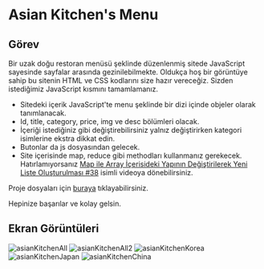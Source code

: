 # Asian Kitchen's Menu

## Görev

Bir uzak doğu restoran menüsü şeklinde düzenlenmiş sitede JavaScript sayesinde sayfalar arasında gezinilebilmekte. Oldukça hoş bir görüntüye sahip bu sitenin HTML ve CSS kodlarını size hazır vereceğiz. Sizden istediğimiz JavaScript kısmını tamamlamanız.

- Sitedeki içerik JavaScript'te menu şeklinde bir dizi içinde objeler olarak tanımlanacak.
- Id, title, category, price, img ve desc bölümleri olacak.
- İçeriği istediğiniz gibi değiştirebilirsiniz yalnız değiştirirken kategori isimlerine ekstra dikkat edin.
- Butonlar da js dosyasından gelecek.
- Site içerisinde map, reduce gibi methodları kullanmanız gerekecek. Hatırlamıyorsanız [Map ile Array İçerisideki Yapının Değiştirilerek Yeni Liste Oluşturulması #38](https://www.youtube.com/watch?v=er26CndsoXE&list=PLGrTHqyRDvx6PqKkqSPwph57HNN4RWgR2&index=44) isimli videoya dönebilirsiniz.

Proje dosyaları için [buraya](https://drive.google.com/drive/folders/1AWmcQkDTfz6VFXrzWCWi0QAqUs4IivMp) tıklayabilirsiniz.

Hepinize başarılar ve kolay gelsin.

## Ekran Görüntüleri

![asianKitchenAll](https://github.com/yusufcandmrz/javascript-tasks/assets/93606208/dc442e06-c01e-4606-a7cf-37107dd5ea98)
![asianKitchenAll2](https://github.com/yusufcandmrz/javascript-tasks/assets/93606208/4c0a7c06-22fb-4dc0-8df4-040427da40c9)
![asianKitchenKorea](https://github.com/yusufcandmrz/javascript-tasks/assets/93606208/97bbaf7b-8d64-46f1-b176-11915766f2da)
![asianKitchenJapan](https://github.com/yusufcandmrz/javascript-tasks/assets/93606208/386b6776-6891-4225-a18a-4d343c583892)
![asianKitchenChina](https://github.com/yusufcandmrz/javascript-tasks/assets/93606208/52bed305-3636-45ca-aea1-1b90ce29d554)

